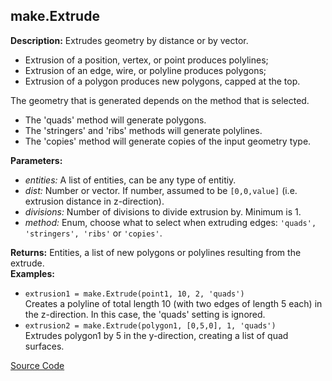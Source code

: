 ## make.Extrude  
  
  
**Description:** Extrudes geometry by distance or by vector.
- Extrusion of a position, vertex, or point produces polylines;
- Extrusion of an edge, wire, or polyline produces polygons;
- Extrusion of a polygon produces new polygons, capped at the top.




The geometry that is generated depends on the method that is selected.
- The 'quads' method will generate polygons.
- The 'stringers' and 'ribs' methods will generate polylines.
- The 'copies' method will generate copies of the input geometry type.  
  
**Parameters:**  
  * *entities:* A list of entities, can be any type of entitiy.  
  * *dist:* Number or vector. If number, assumed to be `[0,0,value]` (i.e. extrusion distance in
z-direction).  
  * *divisions:* Number of divisions to divide extrusion by. Minimum is 1.  
  * *method:* Enum, choose what to select when extruding edges: `'quads', 'stringers', 'ribs'` or `'copies'`.  
  
**Returns:** Entities, a list of new polygons or polylines resulting from the extrude.  
**Examples:**  
  * `extrusion1 = make.Extrude(point1, 10, 2, 'quads')`  
    Creates a polyline of total length 10 (with two edges of length 5 each) in the
z-direction.
In this case, the 'quads' setting is ignored.  
  * `extrusion2 = make.Extrude(polygon1, [0,5,0], 1, 'quads')`  
    Extrudes polygon1 by 5 in the y-direction, creating a list of quad surfaces.
  

[Source Code](https://github.com/design-automation/mobius-sim-funcs/blob/main/src/modules/functions/make/Extrude.ts) 